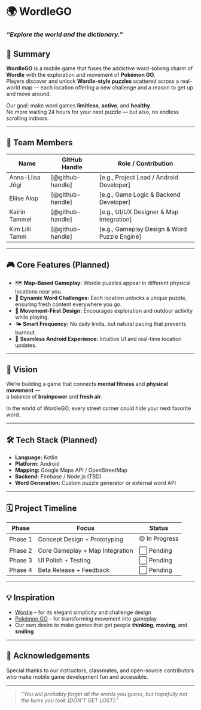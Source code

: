 # 🌍 WordleGO

### _“Explore the world and the dictionary.”_

## 🧩 Summary

**WordleGO** is a mobile game that fuses the addictive word-solving charm of **Wordle** with the exploration and movement of **Pokémon GO**.  
Players discover and unlock **Wordle-style puzzles** scattered across a real-world map — each location offering a new challenge and a reason to get up and move around.  

Our goal: make word games **limitless**, **active**, and **healthy**.  
No more waiting 24 hours for your next puzzle — but also, no endless scrolling indoors. 

---

## 👥 Team Members

| Name | GitHub Handle | Role / Contribution |
|------|----------------|----------------------|
| Anna-Liisa Jõgi | [@github-handle] | [e.g., Project Lead / Android Developer] |
| Eliise Alop | [@github-handle] | [e.g., Game Logic & Backend Developer] |
| Kairin Tammel | [@github-handle] | [e.g., UI/UX Designer & Map Integration] |
| Kim Lilii Tamm | [@github-handle] | [e.g., Gameplay Design & Word Puzzle Engine] |

---

## 🎮 Core Features (Planned)

- 🗺️ **Map-Based Gameplay:** Wordle puzzles appear in different physical locations near you.  
- 🧠 **Dynamic Word Challenges:** Each location unlocks a unique puzzle, ensuring fresh content everywhere you go.  
- 🏃 **Movement-First Design:** Encourages exploration and outdoor activity while playing.  
- 🌤️ **Smart Frequency:** No daily limits, but natural pacing that prevents burnout.  
- 📱 **Seamless Android Experience:** Intuitive UI and real-time location updates.

---

## 🚀 Vision

We’re building a game that connects **mental fitness** and **physical movement** —  
a balance of **brainpower** and **fresh air**.  

In the world of WordleGO, every street corner could hide your next favorite word.  

---

## 🛠️ Tech Stack (Planned)

- **Language:** Kotlin  
- **Platform:** Android  
- **Mapping:** Google Maps API / OpenStreetMap  
- **Backend:** Firebase / Node.js (TBD)  
- **Word Generation:** Custom puzzle generator or external word API  

---

## 🗓️ Project Timeline

| Phase | Focus | Status |
|-------|--------|---------|
| Phase 1 | Concept Design + Prototyping | 🟡 In Progress |
| Phase 2 | Core Gameplay + Map Integration | ⬜ Pending |
| Phase 3 | UI Polish + Testing | ⬜ Pending |
| Phase 4 | Beta Release + Feedback | ⬜ Pending |

---

## 💡 Inspiration

- [Wordle](https://www.nytimes.com/games/wordle/index.html) – for its elegant simplicity and challenge design  
- [Pokémon GO](https://pokemongolive.com) – for transforming movement into gameplay  
- Our own desire to make games that get people **thinking**, **moving**, and **smiling**

---

## 🤝 Acknowledgements

Special thanks to our instructors, classmates, and open-source contributors who make mobile game development fun and accessible.

---

> _“You will probably forget all the words you guess, but hopefully not the turns you took (DON'T GET LOST).”_

